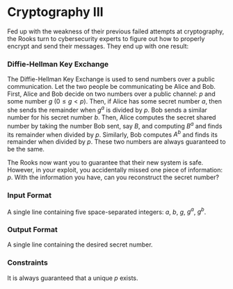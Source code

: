 # Cryptography III

Fed up with the weakness of their previous failed attempts at cryptography, the Rooks turn to cybersecurity experts to figure out how to properly encrypt and send their messages. They end up with one result:

### Diffie-Hellman Key Exchange

The Diffie-Hellman Key Exchange is used to send numbers over a public communication. Let the two people be communicating be Alice and Bob. First, Alice and Bob decide on two numbers over a public channel: $p$ and some number $g$ ($0 \leq g < p$). Then, if Alice has some secret number $a$, then she sends the remainder when $g^a$ is divided by $p$. Bob sends a similar number for his secret number $b$. Then, Alice computes the secret shared number by taking the number Bob sent, say $B$, and computing $B^a$ and finds its remainder when divided by $p$. Similarly, Bob computes $A^b$ and finds its remainder when divided by $p$. These two numbers are always guaranteed to be the same. 

The Rooks now want you to guarantee that their new system is safe. However, in your exploit, you accidentally missed one piece of information: $p$. With the information you have, can you reconstruct the secret number?

### Input Format

A single line containing five space-separated integers: $a$, $b$, $g$, $g^a$, $g^b$.

### Output Format

A single line containing the desired secret number. 

### Constraints

It is always guaranteed that a unique $p$ exists. 